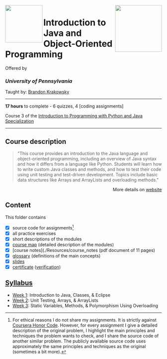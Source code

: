 <a href="https://www.coursera.org/learn/java-object-oriented-programming">
  <img src="/img/Introduction_to_Java_and_Object-Oriented_Programming_logo.avif" width="150" align="right">
</a>

<img src="https://upload.wikimedia.org/wikipedia/commons/9/92/UPenn_shield_with_banner.svg" width="120" height="120" align="left">

# Introduction to Java and Object-Oriented Programming

Offered by 
### *University of Pennsylvania*

Taught by: [Brandon Krakowsky](https://www.coursera.org/instructor/brandonkrakowsky)

---

**17 hours** to complete - 6 quizzes, 4 [coding assignments]

Course 3 of the [Introduction to Programming with Python and Java Specialization](../) 

---

## Course description

>"This course provides an introduction to the Java language and object-oriented programming, including an overview of Java syntax and how it differs from a language like Python.  Students will learn how to write custom Java classes and methods, and how to test their code using unit testing and test-driven development.  Topics include basic data structures like Arrays and ArrayLists and overloading methods."

<p align="right">More details on <a href="course_homepage">website</a></p>

## Content
This folder contains 
- [x] source code for assignments[^1]
- [x] all practice exercises
- [x] short descriptions of the modules 
- [x] [course map](./Resources/course_map) (detailed description of the modules)
- [x] [course notes](./Resources/course_notes (pdf document of 11 pages)
- [x] [glossary](./Resources/glossary) (definitions of the main concepts)
- [x] [slides](./Slides) 
- [x] [certificate](./Coursera_Certificate_Introduction_to_Java_and_Object-Oriented_Programming.pdf) ([verification](https://coursera.org/verify/HYK7VTVDLV59))

## [Syllabus](./Introduction-to-Java-and-Object-Oriented-Programming---Syllabus.pdf)
- [Week 1](./Week%201): Introduction to Java, Classes, & Eclipse
- [Week 2](./Week%202): Unit Testing, Arrays, & ArrayLists
- [Week 3](./Week%203): Static Variables, Methods, & Polymorphism Using Overloading

[^1]: For ethical reasons I do not share my assignments. It is strictly against [Coursera Honor Code](https://www.coursera.support/s/article/209818863-Coursera-Honor-Code?language=en_US). However, for every assignment I give a detailed description of the original problem, I highlight the main principles and techniques the problem wants to check, and I share the source code of another similar problem. The publicly available source code uses approximately the same principles and techniques as the original (sometimes a bit more). 
